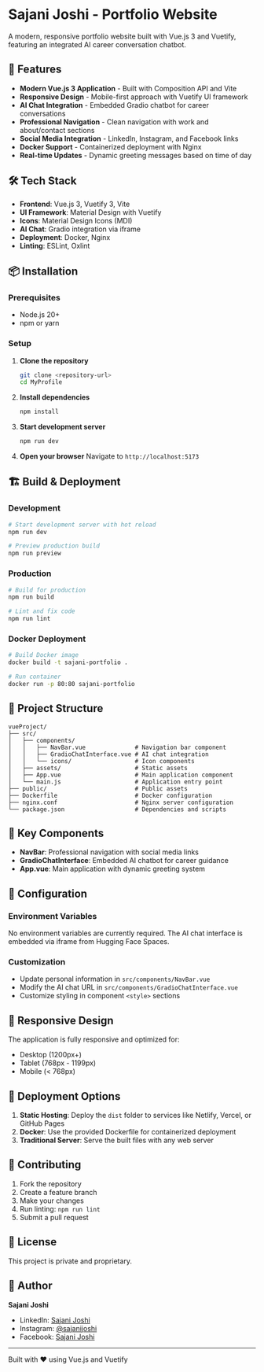 # Sajani Joshi - Portfolio Website

A modern, responsive portfolio website built with Vue.js 3 and Vuetify, featuring an integrated AI career conversation chatbot.

## 🚀 Features

- **Modern Vue.js 3 Application** - Built with Composition API and Vite
- **Responsive Design** - Mobile-first approach with Vuetify UI framework
- **AI Chat Integration** - Embedded Gradio chatbot for career conversations
- **Professional Navigation** - Clean navigation with work and about/contact sections
- **Social Media Integration** - LinkedIn, Instagram, and Facebook links
- **Docker Support** - Containerized deployment with Nginx
- **Real-time Updates** - Dynamic greeting messages based on time of day

## 🛠️ Tech Stack

- **Frontend**: Vue.js 3, Vuetify 3, Vite
- **UI Framework**: Material Design with Vuetify
- **Icons**: Material Design Icons (MDI)
- **AI Chat**: Gradio integration via iframe
- **Deployment**: Docker, Nginx
- **Linting**: ESLint, Oxlint

## 📦 Installation

### Prerequisites

- Node.js 20+ 
- npm or yarn

### Setup

1. **Clone the repository**
   ```bash
   git clone <repository-url>
   cd MyProfile
   ```

2. **Install dependencies**
   ```bash
   npm install
   ```

3. **Start development server**
   ```bash
   npm run dev
   ```

4. **Open your browser**
   Navigate to `http://localhost:5173`

## 🏗️ Build & Deployment

### Development

```bash
# Start development server with hot reload
npm run dev

# Preview production build
npm run preview
```

### Production

```bash
# Build for production
npm run build

# Lint and fix code
npm run lint
```

### Docker Deployment

```bash
# Build Docker image
docker build -t sajani-portfolio .

# Run container
docker run -p 80:80 sajani-portfolio
```

## 📁 Project Structure

```
vueProject/
├── src/
│   ├── components/
│   │   ├── NavBar.vue              # Navigation bar component
│   │   ├── GradioChatInterface.vue # AI chat integration
│   │   └── icons/                  # Icon components
│   ├── assets/                     # Static assets
│   ├── App.vue                     # Main application component
│   └── main.js                     # Application entry point
├── public/                         # Public assets
├── Dockerfile                      # Docker configuration
├── nginx.conf                      # Nginx server configuration
└── package.json                    # Dependencies and scripts
```

## 🎨 Key Components

- **NavBar**: Professional navigation with social media links
- **GradioChatInterface**: Embedded AI chatbot for career guidance
- **App.vue**: Main application with dynamic greeting system

## 🔧 Configuration

### Environment Variables

No environment variables are currently required. The AI chat interface is embedded via iframe from Hugging Face Spaces.

### Customization

- Update personal information in `src/components/NavBar.vue`
- Modify the AI chat URL in `src/components/GradioChatInterface.vue`
- Customize styling in component `<style>` sections

## 📱 Responsive Design

The application is fully responsive and optimized for:
- Desktop (1200px+)
- Tablet (768px - 1199px)
- Mobile (< 768px)

## 🚀 Deployment Options

1. **Static Hosting**: Deploy the `dist` folder to services like Netlify, Vercel, or GitHub Pages
2. **Docker**: Use the provided Dockerfile for containerized deployment
3. **Traditional Server**: Serve the built files with any web server

## 🤝 Contributing

1. Fork the repository
2. Create a feature branch
3. Make your changes
4. Run linting: `npm run lint`
5. Submit a pull request

## 📄 License

This project is private and proprietary.

## 👤 Author

**Sajani Joshi**
- LinkedIn: [Sajani Joshi](https://linkedin.com)
- Instagram: [@sajanijoshi](https://instagram.com)
- Facebook: [Sajani Joshi](https://facebook.com)

---

Built with ❤️ using Vue.js and Vuetify

